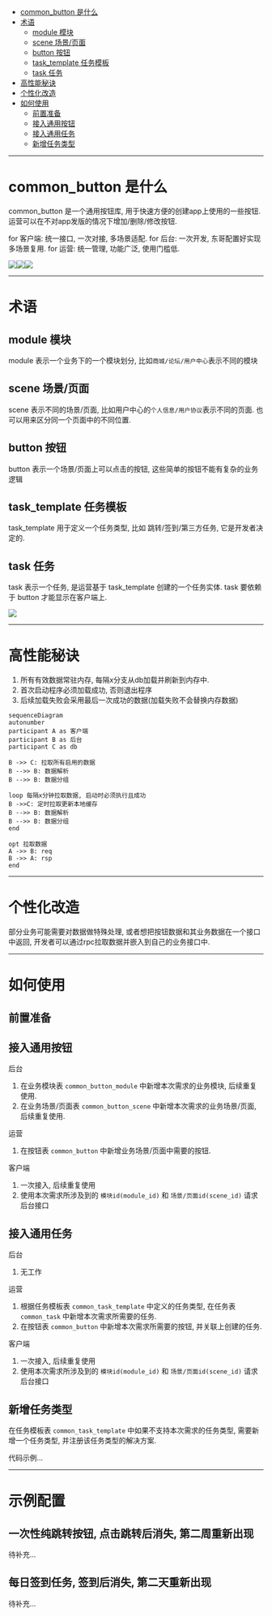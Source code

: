 
<!-- TOC -->

- [common\_button 是什么](#common_button-是什么)
- [术语](#术语)
  - [module 模块](#module-模块)
  - [scene 场景/页面](#scene-场景页面)
  - [button 按钮](#button-按钮)
  - [task\_template 任务模板](#task_template-任务模板)
  - [task 任务](#task-任务)
- [高性能秘诀](#高性能秘诀)
- [个性化改造](#个性化改造)
- [如何使用](#如何使用)
  - [前置准备](#前置准备)
  - [接入通用按钮](#接入通用按钮)
  - [接入通用任务](#接入通用任务)
  - [新增任务类型](#新增任务类型)

<!-- /TOC -->

---

# common_button 是什么

common_button 是一个通用按钮库, 用于快速方便的创建app上使用的一些按钮. 运营可以在不对app发版的情况下增加/删除/修改按钮.

for 客户端: 统一接口, 一次对接, 多场景适配.
for 后台: 一次开发, 东哥配置好实现多场景复用.
for 运营: 统一管理, 功能广泛, 使用门槛低.

![](./assets/button1.png)![](./assets/button2.png)![](./assets/button3.png)

---

# 术语

## module 模块

module 表示一个业务下的一个模块划分, 比如`商城/论坛/用户中心`表示不同的模块

## scene 场景/页面

scene 表示不同的场景/页面, 比如用户中心的`个人信息/用户协议`表示不同的页面. 也可以用来区分同一个页面中的不同位置.

## button 按钮

button 表示一个场景/页面上可以点击的按钮, 这些简单的按钮不能有复杂的业务逻辑

## task_template 任务模板

task_template 用于定义一个任务类型, 比如 跳转/签到/第三方任务, 它是开发者决定的.

## task 任务

task 表示一个任务, 是运营基于 task_template 创建的一个任务实体. task 要依赖于 button 才能显示在客户端上.

![](./assets/task.png)

---

# 高性能秘诀

1. 所有有效数据常驻内存, 每隔x分支从db加载并刷新到内存中.
2. 首次启动程序必须加载成功, 否则退出程序
3. 后续加载失败会采用最后一次成功的数据(加载失败不会替换内存数据)

```mermaid
sequenceDiagram
autonumber
participant A as 客户端
participant B as 后台
participant C as db

B ->> C: 拉取所有启用的数据
B -->> B: 数据解析
B -->> B: 数据分组

loop 每隔x分钟拉取数据, 启动时必须执行且成功
B ->>C: 定时拉取更新本地缓存
B -->> B: 数据解析
B -->> B: 数据分组
end

opt 拉取数据
A ->> B: req
B ->> A: rsp
end
```

---

# 个性化改造

部分业务可能需要对数据做特殊处理, 或者想把按钮数据和其业务数据在一个接口中返回, 开发者可以通过rpc拉取数据并嵌入到自己的业务接口中.

---

# 如何使用

## 前置准备

## 接入通用按钮

后台

1. 在业务模块表 `common_button_module` 中新增本次需求的业务模块, 后续重复使用.
2. 在业务场景/页面表 `common_button_scene` 中新增本次需求的业务场景/页面, 后续重复使用.

运营

1. 在按钮表 `common_button` 中新增业务场景/页面中需要的按钮.

客户端

1. 一次接入, 后续重复使用
2. 使用本次需求所涉及到的 `模块id(module_id)` 和 `场景/页面id(scene_id)` 请求后台接口

## 接入通用任务

后台

1. 无工作

运营

1. 根据任务模板表 `common_task_template` 中定义的任务类型, 在任务表 `common_task` 中新增本次需求所需要的任务.
2. 在按钮表 `common_button` 中新增本次需求所需要的按钮, 并关联上创建的任务.

客户端

1. 一次接入, 后续重复使用
2. 使用本次需求所涉及到的 `模块id(module_id)` 和 `场景/页面id(scene_id)` 请求后台接口

## 新增任务类型

在任务模板表 `common_task_template` 中如果不支持本次需求的任务类型, 需要新增一个任务类型, 并注册该任务类型的解决方案.

代码示例...

---

# 示例配置

## 一次性纯跳转按钮, 点击跳转后消失, 第二周重新出现

待补充...

## 每日签到任务, 签到后消失, 第二天重新出现

待补充...
